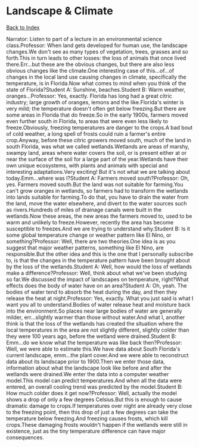 # Landscape & Climate
[Back to Index](https://github.com/windows10010/tpoExtractor/blob/master/README.md)

Narrator: Listen to part of a lecture in an environmental science class.Professor: When land gets developed for human use, the landscape changes.We don't see as many types of vegetation, trees, grasses and so forth.This in turn leads to other losses: the loss of animals that once lived there.Err...but these are the obvious changes, but there are also less obvious changes like the climate.One interesting case of this...of...of changes in the local land use causing changes in climate, specifically the temperature, is in Florida.Now what comes to mind when you think of the state of Florida?Student A: Sunshine, beaches.Student B: Warm weather, oranges...Professor: Yes, exactly. Florida has long had a great citric industry; large growth of oranges, lemons and the like.Florida's winter is very mild; the temperature doesn't often get below freezing.But there are some areas in Florida that do freeze.So in the early 1900s, farmers moved even further south in Florida, to areas that were even less likely to freeze.Obviously, freezing temperatures are danger to the crops.A bad bout of cold weather, a long spell of frosts could ruin a farmer's entire crop.Anyway, before these citric growers moved south, much of the land in south Florida, was what we called wetlands.Wetlands are areas of marshy, swampy land, areas where water covers the soil, or is present either at or near the surface of the soil for a large part of the year.Wetlands have their own unique ecosystems, with plants and animals with special and interesting adaptations.Very exciting! But it's not what we are talking about today.Emm...where was I?Student A: Farmers moved south?Professor: Oh, yes. Farmers moved south.But the land was not suitable for farming.You can't grow oranges in wetlands, so farmers had to transform the wetlands into lands suitable for farming.To do that, you have to drain the water from the land, move the water elsewhere, and divert to the water sources such as rivers.Hundreds of miles of drainage canals were built in the wetlands.Now these areas, the new areas the farmers moved to, used to be warm and unlikely to freeze.However, recently the area has become susceptible to freezes.And we are trying to understand why.Student B: Is it some global temperature change or weather pattern like El Nino, or something?Professor: Well, there are two theories.One idea is as you suggest that major weather patterns, something like El Nino, are responsible.But the other idea and this is the one that I personally subscribe to, is that the changes in the temperature pattern have been brought about by the loss of the wetlands.Student A: Well, how would the loss of wetlands make a difference?Professor: Well, think about what we've been studying so far.We discussed the impact of landscapes on temperature, right?What effects does the body of water have on an area?Student A: Oh, yeah. The bodies of water tend to absorb the heat during the day, and then they release the heat at night.Professor: Yes, exactly. What you just said is what I want you all to understand.Bodies of water release heat and moisture back into the environment.So places near large bodies of water are generally milder, err...slightly warmer than those without water.And what I, another think is that the loss of the wetlands has created the situation where the local temperatures in the area are not slightly different, slightly colder than they were 100 years ago, before the wetland were drained.Student B: Emm...do we know what the temperature was like back then?Professor: Well, we were able to estimate this.We have data about South Florida's current landscape, emm...the plant cover.And we were able to reconstruct data about its landscape prior to 1900.Then we enter those data, information about what the landscape look like before and after the wetlands were drained.We enter the data into a computer weather model.This model can predict temperatures.And when all the data were entered, an overall cooling trend was predicted by the model.Student B: How much colder does it get now?Professor: Well, actually the model shows a drop of only a few degrees Celsius.But this is enough to cause dramatic damage to crops.If temperatures over night are already very close to the freezing point, then this drop of just a few degrees can take the temperature below freezing.And freezing causes frosts, which kill crops.These damaging frosts wouldn't happen if the wetlands were still in existence, just as the tiny temperature difference can have major consequences.
 